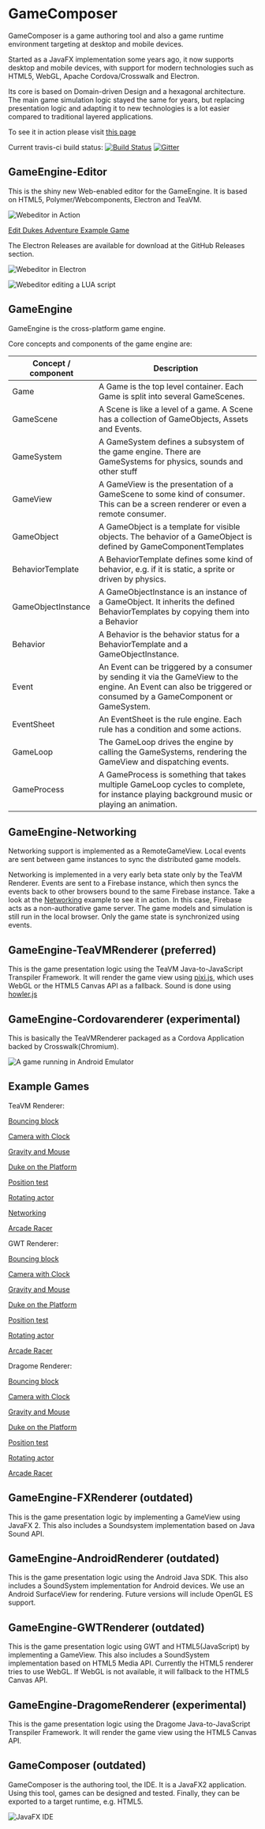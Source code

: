 GameComposer
=============

GameComposer is a game authoring tool and also a game runtime environment targeting at desktop and mobile devices.

Started as a JavaFX implementation some years ago, it now supports desktop and mobile devices, with support for modern technologies such as HTML5, WebGL, Apache Cordova/Crosswalk and Electron.

Its core is based on Domain-driven Design and a hexagonal architecture. The main game simulation logic stayed the same for years, but
replacing presentation logic and adapting it to new technologies is a lot easier compared to traditional layered applications.

To see it in action please visit [this page](https://www.mirkosertic.de/wordpress/blog-post/a-javafx-based-game-authoring-system/)

Current travis-ci build status: [![Build Status](https://travis-ci.org/mirkosertic/GameComposer.svg?branch=master)](https://travis-ci.org/mirkosertic/GameComposer) [![Gitter](https://badges.gitter.im/mirkosertic/GameComposer.svg)](https://gitter.im/mirkosertic/GameComposer?utm_source=badge&utm_medium=badge&utm_campaign=pr-badge)

GameEngine-Editor
-----------------

This is the shiny new Web-enabled editor for the GameEngine. It is based on HTML5, Polymer/Webcomponents, Electron and TeaVM. 

![Webeditor in Action](https://raw.githubusercontent.com/mirkosertic/GameComposer/master/docs/images/webeditor.png)

[Edit Dukes Adventure Example Game](https://mirkosertic.github.io/GameComposer/games/editor/index.html)

The Electron Releases are available for download at the GitHub Releases section.

![Webeditor in Electron](https://raw.githubusercontent.com/mirkosertic/GameComposer/master/docs/images/electron.png)


![Webeditor editing a LUA script](https://raw.githubusercontent.com/mirkosertic/GameComposer/master/docs/images/luawebeditor.png)

GameEngine
----------

GameEngine is the cross-platform game engine.

Core concepts and components of the game engine are:

| Concept /  component   | Description
|------------------------|------------------------------------------------------------------------------------------------------------------------------------------------------------------
| Game                   | A Game is the top level container. Each Game is split into several GameScenes.
| GameScene              | A Scene is like a level of a game. A Scene has a collection of GameObjects, Assets and Events.
| GameSystem             | A GameSystem defines a subsystem of the game engine. There are GameSystems for physics, sounds and other stuff
| GameView               | A GameView is the presentation of a GameScene to some kind of consumer. This can be a screen renderer or even a remote consumer.
| GameObject             | A GameObject is a template for visible objects. The behavior of a GameObject is defined by GameComponentTemplates
| BehaviorTemplate       | A BehaviorTemplate defines some kind of behavior, e.g. if it is static, a sprite or driven by physics.
| GameObjectInstance     | A GameObjectInstance is an instance of a GameObject. It inherits the defined BehaviorTemplates by copying them into a Behavior
| Behavior               | A Behavior is the behavior status for a BehaviorTemplate and a GameObjectInstance.
| Event                  | An Event can be triggered by a consumer by sending it via the GameView to the engine. An Event can also be triggered or consumed by a GameComponent or GameSystem.
| EventSheet             | An EventSheet is the rule engine. Each rule has a condition and some actions.
| GameLoop               | The GameLoop drives the engine by calling the GameSystems, rendering the GameView and dispatching events.
| GameProcess            | A GameProcess is something that takes multiple GameLoop cycles to complete, for instance playing background music or playing an animation.

GameEngine-Networking
--------------

Networking support is implemented as a RemoteGameView. Local events are sent between game instances to sync the distributed game models.

Networking is implemented in a very early beta state only by the TeaVM Renderer. Events are sent to a Firebase instance, which
then syncs the events back to other browsers bound to the same Firebase instance. Take a look at the [Networking](https://mirkosertic.github.io/GameComposer/games/teavm/networking/index.html) example
to see it in action. In this case, Firebase acts as a non-authorative game server. The game models and simulation is still run in the local browser.
Only the game state is synchronized using events.

GameEngine-TeaVMRenderer (preferred)
--------------

This is the game presentation logic using the TeaVM Java-to-JavaScript Transpiler Framework. It will render the game view
using [pixi.js](http://www.pixijs.com), which uses WebGL or the HTML5 Canvas API as a fallback. Sound is done using [howler.js](https://github.com/goldfire/howler.js/) 


GameEngine-Cordovarenderer (experimental)
--------------

This is basically the TeaVMRenderer packaged as a Cordova Application backed by Crosswalk(Chromium).

![A game running in Android Emulator](https://raw.githubusercontent.com/mirkosertic/GameComposer/master/docs/images/android.png)

Example Games
-------------

TeaVM Renderer:

[Bouncing block](https://mirkosertic.github.io/GameComposer/games/teavm/bounce/index.html)

[Camera with Clock](https://mirkosertic.github.io/GameComposer/games/teavm/camera/index.html)

[Gravity and Mouse](https://mirkosertic.github.io/GameComposer/games/teavm/gravity/index.html)

[Duke on the Platform](https://mirkosertic.github.io/GameComposer/games/teavm/platformer/index.html)

[Position test](https://mirkosertic.github.io/GameComposer/games/teavm/positiontest/index.html)

[Rotating actor](https://mirkosertic.github.io/GameComposer/games/teavm/rotatingactor/index.html)

[Networking](https://mirkosertic.github.io/GameComposer/games/teavm/networking/index.html)

[Arcade Racer](https://mirkosertic.github.io/GameComposer/games/teavm/arcaderacer/index.html)


GWT Renderer:

[Bouncing block](https://mirkosertic.github.io/GameComposer/games/gwt/bounce/index.html)

[Camera with Clock](https://mirkosertic.github.io/GameComposer/games/gwt/camera/index.html)

[Gravity and Mouse](https://mirkosertic.github.io/GameComposer/games/gwt/gravity/index.html)

[Duke on the Platform](https://mirkosertic.github.io/GameComposer/games/gwt/platformer/index.html)

[Position test](https://mirkosertic.github.io/GameComposer/games/gwt/positiontest/index.html)

[Rotating actor](https://mirkosertic.github.io/GameComposer/games/gwt/rotatingactor/index.html)

[Arcade Racer](https://mirkosertic.github.io/GameComposer/games/gwt/arcaderacer/index.html)


Dragome Renderer:

[Bouncing block](https://mirkosertic.github.io/GameComposer/games/dragome/bounce/index.html)

[Camera with Clock](https://mirkosertic.github.io/GameComposer/games/dragome/camera/index.html)

[Gravity and Mouse](https://mirkosertic.github.io/GameComposer/games/dragome/gravity/index.html)

[Duke on the Platform](https://mirkosertic.github.io/GameComposer/games/dragome/platformer/index.html)

[Position test](https://mirkosertic.github.io/GameComposer/games/dragome/positiontest/index.html)

[Rotating actor](https://mirkosertic.github.io/GameComposer/games/dragome/rotatingactor/index.html)

[Arcade Racer](https://mirkosertic.github.io/GameComposer/games/dragome/arcaderacer/index.html) 



GameEngine-FXRenderer (outdated)
---------------------

This is the game presentation logic by implementing a GameView using JavaFX 2. This also includes a Soundsystem implementation based on Java Sound API.

GameEngine-AndroidRenderer (outdated)
--------------

This is the game presentation logic using the Android Java SDK. This also includes a SoundSystem implementation for Android devices.
We use an Android SurfaceView for rendering. Future versions will include OpenGL ES support.

GameEngine-GWTRenderer (outdated)
--------------

This is the game presentation logic using GWT and HTML5(JavaScript) by implementing a GameView. This also includes a SoundSystem implementation based on HTML5 Media API.
Currently the HTML5 renderer tries to use WebGL. If WebGL is not available, it will fallback to the HTML5 Canvas API.

GameEngine-DragomeRenderer (experimental)
--------------

This is the game presentation logic using the Dragome Java-to-JavaScript Transpiler Framework. It will render the game view
using the HTML5 Canvas API.

GameComposer (outdated)
-----------

GameComposer is the authoring tool, the IDE. It is a JavaFX2 application. Using this tool, games can be designed
and tested. Finally, they can be exported to a target runtime, e.g. HTML5.

![JavaFX IDE](https://raw.githubusercontent.com/mirkosertic/GameComposer/master/docs/images/fxeditor.png)
